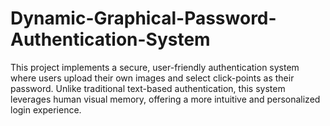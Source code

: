 # Dynamic-Graphical-Password-Authentication-System
This project implements a secure, user-friendly authentication system where users upload their own images and select click-points as their password. Unlike traditional text-based authentication, this system leverages human visual memory, offering a more intuitive and personalized login experience.
